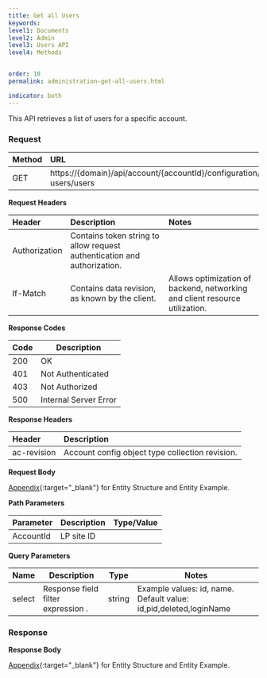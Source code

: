 ```yaml
---
title: Get all Users
keywords:
level1: Documents
level2: Admin
level3: Users API
level4: Methods


order: 10
permalink: administration-get-all-users.html

indicator: both
---
```


This API retrieves a list of users for a specific account.

### Request

 |Method|               URL |
 |:------              |:-------- |
 |GET|                  https://{domain}/api/account/{accountId}/configuration/le-users/users  |

**Request Headers**

 | Header | Description | Notes| 
  |:-------  |:-------------- | :--- |
  |Authorization | Contains token string to allow request authentication and authorization. | 
  |If-Match  |Contains data revision, as known by the client. | Allows optimization of backend, networking and client resource utilization. |

**Response Codes** 

| Code | Description           |
|------|-----------------------|
| 200  | OK                    |
| 401  | Not Authenticated     |
| 403  | Not Authorized        |      |
| 500  | Internal Server Error |

**Response Headers**

 |Header  |Description |
| :-------  | :-----  |
| ac-revision | Account config object type collection revision. | 


**Request Body**

[Appendix](administration-users-appendix.html){:target="_blank"} for Entity Structure and Entity Example.

**Path Parameters**

 |Parameter|  Description|   Type/Value  |
|:-------  |:-------------- | :--- |
 |AccountId|            LP site ID|             |
 
 **Query Parameters**
 
 | Name            | Description                                                                  | Type    | Notes                                          |
 |-----------------|------------------------------------------------------------------------------|---------|------------------------------------------------|
 | select          | Response field filter expression .                           | string  | Example values: id, name. Default value: id,pid,deleted,loginName  |
 

### Response

**Response Body**

[Appendix](administration-users-appendix.html){:target="_blank"} for Entity Structure and Entity Example.
